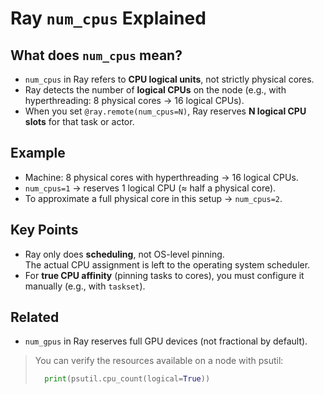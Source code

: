 # Ray `num_cpus` Explained

## What does `num_cpus` mean?

- `num_cpus` in Ray refers to **CPU logical units**, not strictly physical cores.
- Ray detects the number of **logical CPUs** on the node (e.g., with hyperthreading: 8 physical cores → 16 logical CPUs).
- When you set `@ray.remote(num_cpus=N)`, Ray reserves **N logical CPU slots** for that task or actor.

## Example

- Machine: 8 physical cores with hyperthreading → 16 logical CPUs.
- `num_cpus=1` → reserves 1 logical CPU (≈ half a physical core).
- To approximate a full physical core in this setup → `num_cpus=2`.

## Key Points

- Ray only does **scheduling**, not OS-level pinning.  
  The actual CPU assignment is left to the operating system scheduler.
- For **true CPU affinity** (pinning tasks to cores), you must configure it manually (e.g., with `taskset`).

## Related

- `num_gpus` in Ray reserves full GPU devices (not fractional by default).

> You can verify the resources available on a node with psutil:
>
> ```python
>   print(psutil.cpu_count(logical=True))
> ```
